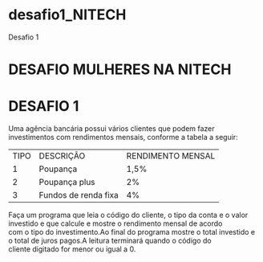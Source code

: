# desafio1_NITECH
Desafio 1
<!DOCTYPE html>
<html lang="pt-br">

<head>
    <meta charset="UTF-8">
    <meta name="viewport" content="width=device-width, initial-scale=1.0">
    <h1>DESAFIO MULHERES NA NITECH</h1>

</head>

<body>
    <h1>DESAFIO 1</h1>
    <p>Uma agência bancária possui vários clientes que podem fazer investimentos com rendimentos mensais, conforme a
        tabela a seguir:</p>
    <table>
        <tr>
            <td>TIPO</td>
            <td>DESCRIÇÂO</td>
            <td>RENDIMENTO MENSAL</td>
        </tr>
        <tr>
            <td>1</td>
            <td>Poupança</td>
            <td>1,5%</td>
        </tr>
        <tr>
            <td>2</td>
            <td>Poupança plus</td>
            <td>2%</td>
        </tr>
        <tr>
            <td>3</td>
            <td>Fundos de renda fixa</td>
            <td>4%</td>
        </tr>
    </table>
    <p>Faça um programa que leia o código do cliente, o tipo da conta e o valor investido e que calcule e mostre o
        rendimento mensal de acordo <br> com o tipo do investimento.Ao final do programa mostre o total investido e o
        total de juros pagos.A leitura terminará quando o código do<br> cliente digitado for menor ou igual a 0.</p>
